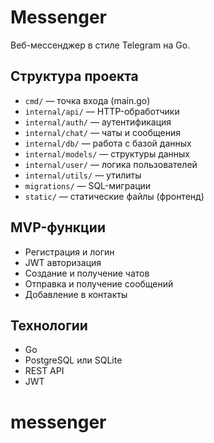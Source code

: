 # Messenger

Веб-мессенджер в стиле Telegram на Go.

## Структура проекта

- `cmd/` — точка входа (main.go)
- `internal/api/` — HTTP-обработчики
- `internal/auth/` — аутентификация
- `internal/chat/` — чаты и сообщения
- `internal/db/` — работа с базой данных
- `internal/models/` — структуры данных
- `internal/user/` — логика пользователей
- `internal/utils/` — утилиты
- `migrations/` — SQL-миграции
- `static/` — статические файлы (фронтенд)

## MVP-функции
- Регистрация и логин
- JWT авторизация
- Создание и получение чатов
- Отправка и получение сообщений
- Добавление в контакты

## Технологии
- Go
- PostgreSQL или SQLite
- REST API
- JWT
# messenger
